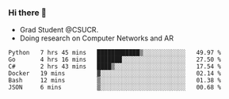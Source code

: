 ### Hi there 👋
- Grad Student @CSUCR. 
- Doing research on Computer Networks and AR
<!--START_SECTION:waka-->

```text
Python   7 hrs 45 mins   ████████████▒░░░░░░░░░░░░   49.97 %
Go       4 hrs 16 mins   ███████░░░░░░░░░░░░░░░░░░   27.50 %
C#       2 hrs 43 mins   ████▒░░░░░░░░░░░░░░░░░░░░   17.54 %
Docker   19 mins         ▓░░░░░░░░░░░░░░░░░░░░░░░░   02.14 %
Bash     12 mins         ▒░░░░░░░░░░░░░░░░░░░░░░░░   01.38 %
JSON     6 mins          ▒░░░░░░░░░░░░░░░░░░░░░░░░   00.68 %
```

<!--END_SECTION:waka-->
<!--
**jluo117/jluo117** is a ✨ _special_ ✨ repository because its `README.md` (this file) appears on your GitHub profile.

Here are some ideas to get you started:

- 🔭 I’m currently working on ...
- 🌱 I’m currently learning ...
- 👯 I’m looking to collaborate on ...
- 🤔 I’m looking for help with ...
- 💬 Ask me about ...
- 📫 How to reach me: ...
- 😄 Pronouns: ...
- ⚡ Fun fact: ...
-->

